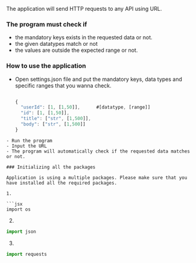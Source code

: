 The application will send HTTP requests to any API using URL.

### The program must check if 

- the mandatory keys exists in the requested data or not.
- the given datatypes match or not 
- the values are outside the expected range or not.

### How to use the application

- Open settings.json file and put the mandatory keys, data types and specific ranges that you wanna check.
  ```jsx

  {
    "userId": [1, [1,50]],      #[datatype, [range]]
    "id": [1, [1,50]],
    "title": ["str", [1,500]],
    "body": ["str", [1,500]]
  }

```
- Run the program
- Input the URL
- The program will automatically check if the requested data matches or not.

### Initializing all the packages

Application is using a multiple packages. Please make sure that you have installed all the required packages.

1. 

```jsx
import os
```

2. 

```jsx
import json
```

3.

```jsx
import requests
```





